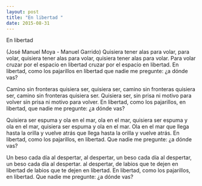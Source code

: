 ```yaml
---
layout: post
title: "En libertad "
date: 2015-08-31
---
```


En libertad

(José Manuel Moya - Manuel Garrido)
Quisiera tener alas para volar,
para volar,
quisiera tener alas para volar,
quisiera tener alas para volar.
Para volar
cruzar por el espacio en libertad
cruzar por el espacio en libertad.
En libertad, como los pajarillos
en libertad
que nadie me pregunte: ¿a dónde vas?

Camino sin fronteras quisiera ser,
quisiera ser,
camino sin fronteras quisiera ser,
camino sin fronteras quisiera ser.
Quisiera ser,
sin prisa ni motivo para volver
sin prisa ni motivo para volver.
En libertad, como los pajarillos,
en libertad,
que nadie me pregunte: ¿a dónde vas?

Quisiera ser espuma y ola en el mar,
ola en el mar,
quisiera ser espuma y ola en el mar,
quisiera ser espuma y ola en el mar.
Ola en el mar
que llega hasta la orilla y vuelve atrás
que llega hasta la orilla y vuelve atrás.
En libertad, como los pajarillos,
en libertad.
Que nadie me pregunte: ¿a dónde vas?

Un beso cada día al despertar,
al despertar,
un beso cada día al despertar,
un beso cada día al despertar.
al despertar,
de labios que te dejen en libertad
de labios que te dejen en libertad.
En libertad, como los pajarillos,
en libertad.
Que nadie me pregunte: ¿a dónde vas?
